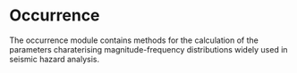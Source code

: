 Occurrence 
=====

The occurrence module contains methods for the calculation of the 
parameters charaterising magnitude-frequency distributions widely
used in seismic hazard analysis.
